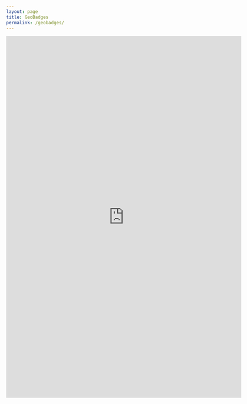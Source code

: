 ```yaml
---
layout: page
title: GeoBadges
permalink: /geobadges/
---
```


<iframe frameborder="0" scrolling="no" src="http://geobadges.org/embed.html#/?user=2205619&badge_count=3&category=0&include_issuer=1&include_title=1&include_recipient=1&include_description=1" width="638" height="980"></iframe>
